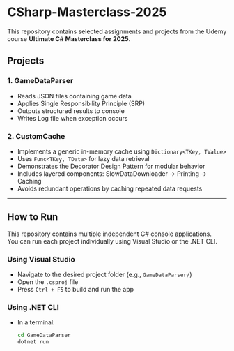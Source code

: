 # CSharp-Masterclass-2025

This repository contains selected assignments and projects from the Udemy course **Ultimate C# Masterclass for 2025**.

## Projects

### 1. GameDataParser

- Reads JSON files containing game data
- Applies Single Responsibility Principle (SRP)
- Outputs structured results to console
- Writes Log file when exception occurs

### 2. CustomCache

- Implements a generic in-memory cache using `Dictionary<TKey, TValue>`
- Uses `Func<TKey, TData>` for lazy data retrieval
- Demonstrates the Decorator Design Pattern for modular behavior
- Includes layered components: SlowDataDownloader → Printing → Caching
- Avoids redundant operations by caching repeated data requests

---

## How to Run

This repository contains multiple independent C# console applications.  
You can run each project individually using Visual Studio or the .NET CLI.

### Using Visual Studio

- Navigate to the desired project folder (e.g., `GameDataParser/`)
- Open the `.csproj` file
- Press `Ctrl + F5` to build and run the app

### Using .NET CLI

- In a terminal:
  ```bash
  cd GameDataParser
  dotnet run
  ```
